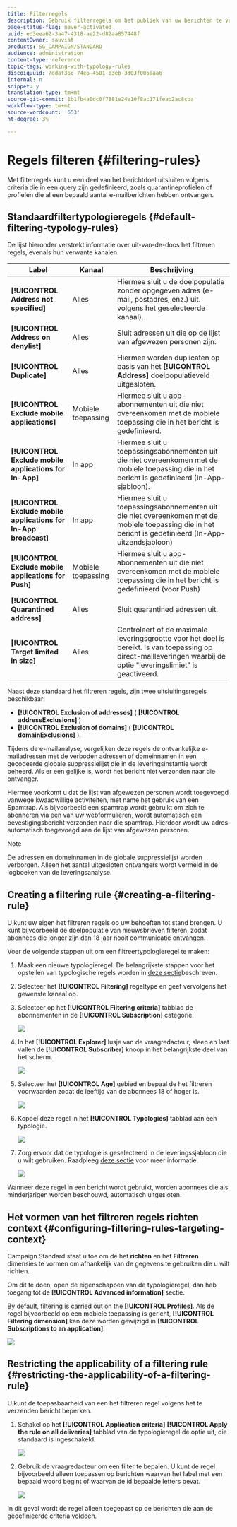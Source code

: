 ```yaml
---
title: Filterregels
description: Gebruik filterregels om het publiek van uw berichten te verfijnen.
page-status-flag: never-activated
uuid: ed3eea62-3a47-4318-ae22-d82aa857448f
contentOwner: sauviat
products: SG_CAMPAIGN/STANDARD
audience: administration
content-type: reference
topic-tags: working-with-typology-rules
discoiquuid: 7ddaf36c-74e6-4501-b3eb-3d03f005aaa6
internal: n
snippet: y
translation-type: tm+mt
source-git-commit: 1b1fb4a0dc0f7881e24e10f8ac171feab2ac8cba
workflow-type: tm+mt
source-wordcount: '653'
ht-degree: 3%

---
```



# Regels filteren {#filtering-rules}

Met filterregels kunt u een deel van het berichtdoel uitsluiten volgens criteria die in een query zijn gedefinieerd, zoals quarantineprofielen of profielen die al een bepaald aantal e-mailberichten hebben ontvangen.

## Standaardfiltertypologieregels {#default-filtering-typology-rules}

De lijst hieronder verstrekt informatie over uit-van-de-doos het filtreren regels, evenals hun verwante kanalen.

| Label | Kanaal | Beschrijving |
---------|----------|---------
| **[!UICONTROL Address not specified]** | Alles | Hiermee sluit u de doelpopulatie zonder opgegeven adres (e-mail, postadres, enz.) uit. volgens het geselecteerde kanaal). |
| **[!UICONTROL Address on denylist]** | Alles | Sluit adressen uit die op de lijst van afgewezen personen zijn. |
| **[!UICONTROL Duplicate]** | Alles | Hiermee worden duplicaten op basis van het **[!UICONTROL Address]** doelpopulatieveld uitgesloten. |
| **[!UICONTROL Exclude mobile applications]** | Mobiele toepassing | Hiermee sluit u app-abonnementen uit die niet overeenkomen met de mobiele toepassing die in het bericht is gedefinieerd. |
| **[!UICONTROL Exclude mobile applications for In-App]** | In app | Hiermee sluit u toepassingsabonnementen uit die niet overeenkomen met de mobiele toepassing die in het bericht is gedefinieerd (In-App-sjabloon). |
| **[!UICONTROL Exclude mobile applications for In-App broadcast]** | In app | Hiermee sluit u toepassingsabonnementen uit die niet overeenkomen met de mobiele toepassing die in het bericht is gedefinieerd (In-App-uitzendsjabloon) |
| **[!UICONTROL Exclude mobile applications for Push]** | Mobiele toepassing | Hiermee sluit u app-abonnementen uit die niet overeenkomen met de mobiele toepassing die in het bericht is gedefinieerd (voor Push) |
| **[!UICONTROL Quarantined address]** | Alles | Sluit quarantined adressen uit. |
| **[!UICONTROL Target limited in size]** | Alles | Controleert of de maximale leveringsgrootte voor het doel is bereikt. Is van toepassing op direct-mailleveringen waarbij de optie &quot;leveringslimiet&quot; is geactiveerd. |

Naast deze standaard het filtreren regels, zijn twee uitsluitingsregels beschikbaar:

* **[!UICONTROL Exclusion of addresses]** ( **[!UICONTROL addressExclusions]** )
* **[!UICONTROL Exclusion of domains]** ( **[!UICONTROL domainExclusions]** ).

Tijdens de e-mailanalyse, vergelijken deze regels de ontvankelijke e-mailadressen met de verboden adressen of domeinnamen in een gecodeerde globale suppressielijst die in de leveringsinstantie wordt beheerd. Als er een gelijke is, wordt het bericht niet verzonden naar die ontvanger.

Hiermee voorkomt u dat de lijst van afgewezen personen wordt toegevoegd vanwege kwaadwillige activiteiten, met name het gebruik van een Spamtrap. Als bijvoorbeeld een spamtrap wordt gebruikt om zich te abonneren via een van uw webformulieren, wordt automatisch een bevestigingsbericht verzonden naar die spamtrap. Hierdoor wordt uw adres automatisch toegevoegd aan de lijst van afgewezen personen.

>[!NOTE]
>
>De adressen en domeinnamen in de globale suppressielijst worden verborgen. Alleen het aantal uitgesloten ontvangers wordt vermeld in de logboeken van de leveringsanalyse.

## Creating a filtering rule {#creating-a-filtering-rule}

U kunt uw eigen het filtreren regels op uw behoeften tot stand brengen. U kunt bijvoorbeeld de doelpopulatie van nieuwsbrieven filteren, zodat abonnees die jonger zijn dan 18 jaar nooit communicatie ontvangen.

Voer de volgende stappen uit om een filtreertypologieregel te maken:

1. Maak een nieuwe typologieregel. De belangrijkste stappen voor het opstellen van typologische regels worden in [deze sectie](../../sending/using/managing-typology-rules.md)beschreven.

1. Selecteer het **[!UICONTROL Filtering]** regeltype en geef vervolgens het gewenste kanaal op.

1. Selecteer op het **[!UICONTROL Filtering criteria]** tabblad de abonnementen in de **[!UICONTROL Subscription]** categorie.

   ![](assets/typology_create-rule-subscription.png)

1. In het **[!UICONTROL Explorer]** lusje van de vraagredacteur, sleep en laat vallen de **[!UICONTROL Subscriber]** knoop in het belangrijkste deel van het scherm.

   ![](assets/typology_create-rule-subscriber.png)

1. Selecteer het **[!UICONTROL Age]** gebied en bepaal de het filtreren voorwaarden zodat de leeftijd van de abonnees 18 of hoger is.

   ![](assets/typology_create-rule-age.png)

1. Koppel deze regel in het **[!UICONTROL Typologies]** tabblad aan een typologie.

   ![](assets/typology_create-rule-typology.png)

1. Zorg ervoor dat de typologie is geselecteerd in de leveringssjabloon die u wilt gebruiken. Raadpleeg [deze sectie](../../sending/using/managing-typologies.md#applying-typologies-to-messages) voor meer informatie.

   ![](assets/typology_template.png)

Wanneer deze regel in een bericht wordt gebruikt, worden abonnees die als minderjarigen worden beschouwd, automatisch uitgesloten.

## Het vormen van het filtreren regels richten context {#configuring-filtering-rules-targeting-context}

Campaign Standard staat u toe om de het **richten** en het **Filtreren** dimensies te vormen om afhankelijk van de gegevens te gebruiken die u wilt richten.

Om dit te doen, open de eigenschappen van de typologieregel, dan heb toegang tot de **[!UICONTROL Advanced information]** sectie.

By default, filtering is carried out on the **[!UICONTROL Profiles]**. Als de regel bijvoorbeeld op een mobiele toepassing is gericht, **[!UICONTROL Filtering dimension]** kan deze worden gewijzigd in **[!UICONTROL Subscriptions to an application]**.

![](assets/typology_rule-order_2.png)

## Restricting the applicability of a filtering rule {#restricting-the-applicability-of-a-filtering-rule}

U kunt de toepasbaarheid van een het filtreren regel volgens het te verzenden bericht beperken.

1. Schakel op het **[!UICONTROL Application criteria]** **[!UICONTROL Apply the rule on all deliveries]** tabblad van de typologieregel de optie uit, die standaard is ingeschakeld.

   ![](assets/typology_limit.png)

1. Gebruik de vraagredacteur om een filter te bepalen. U kunt de regel bijvoorbeeld alleen toepassen op berichten waarvan het label met een bepaald woord begint of waarvan de id bepaalde letters bevat.

   ![](assets/typology_limit-rule.png)

In dit geval wordt de regel alleen toegepast op de berichten die aan de gedefinieerde criteria voldoen.
